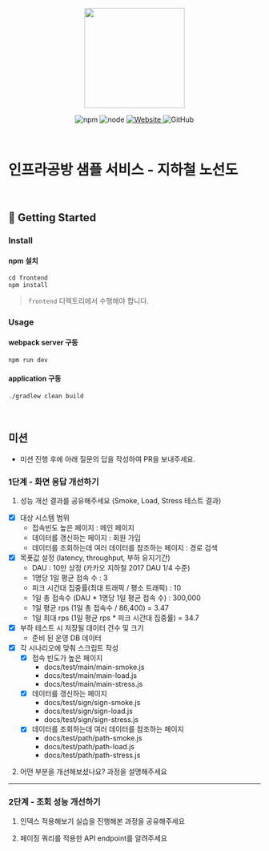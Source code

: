 <p align="center">
    <img width="200px;" src="https://raw.githubusercontent.com/woowacourse/atdd-subway-admin-frontend/master/images/main_logo.png"/>
</p>
<p align="center">
  <img alt="npm" src="https://img.shields.io/badge/npm-%3E%3D%205.5.0-blue">
  <img alt="node" src="https://img.shields.io/badge/node-%3E%3D%209.3.0-blue">
  <a href="https://edu.nextstep.camp/c/R89PYi5H" alt="nextstep atdd">
    <img alt="Website" src="https://img.shields.io/website?url=https%3A%2F%2Fedu.nextstep.camp%2Fc%2FR89PYi5H">
  </a>
  <img alt="GitHub" src="https://img.shields.io/github/license/next-step/atdd-subway-service">
</p>

<br>

# 인프라공방 샘플 서비스 - 지하철 노선도

<br>

## 🚀 Getting Started

### Install
#### npm 설치
```
cd frontend
npm install
```
> `frontend` 디렉토리에서 수행해야 합니다.

### Usage
#### webpack server 구동
```
npm run dev
```
#### application 구동
```
./gradlew clean build
```
<br>

## 미션

* 미션 진행 후에 아래 질문의 답을 작성하여 PR을 보내주세요.

### 1단계 - 화면 응답 개선하기
1. 성능 개선 결과를 공유해주세요 (Smoke, Load, Stress 테스트 결과)
- [x] 대상 시스템 범위
    * 접속빈도 높은 페이지 : 메인 페이지
    * 데이터를 갱신하는 페이지 : 회원 가입
    * 데이터를 조회하는데 여러 데이터를 참조하는 페이지 : 경로 검색
- [x] 목푯값 설정 (latency, throughput, 부하 유지기간)
    * DAU : 10만 상정 (카카오 지하철 2017 DAU 1/4 수준)
    * 1명당 1일 평균 접속 수 : 3
    * 피크 시간대 집중률(최대 트래픽 / 평소 트래픽) : 10
    * 1일 총 접속수 (DAU * 1명당 1일 평균 접속 수) : 300,000
    * 1일 평균 rps (1일 총 접속수 / 86,400) = 3.47
    * 1일 최대 rps (1일 평균 rps * 피크 시간대 집중률) = 34.7
- [x] 부하 테스트 시 저장될 데이터 건수 및 크기
    * 준비 된 운영 DB 데이터
- [x] 각 시나리오에 맞춰 스크립트 작성
    - [x] 접속 빈도가 높은 페이지
        * docs/test/main/main-smoke.js
        * docs/test/main/main-load.js
        * docs/test/main/main-stress.js
    - [x] 데이터를 갱신하는 페이지
        * docs/test/sign/sign-smoke.js
        * docs/test/sign/sign-load.js
        * docs/test/sign/sign-stress.js
    - [x] 데이터를 조회하는데 여러 데이터를 참조하는 페이지
        * docs/test/path/path-smoke.js
        * docs/test/path/path-load.js
        * docs/test/path/path-stress.js


2. 어떤 부분을 개선해보셨나요? 과정을 설명해주세요

---

### 2단계 - 조회 성능 개선하기
1. 인덱스 적용해보기 실습을 진행해본 과정을 공유해주세요

2. 페이징 쿼리를 적용한 API endpoint를 알려주세요

